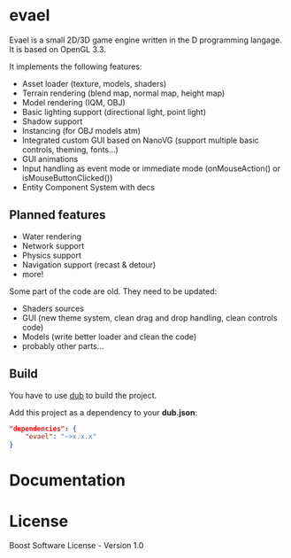 evael
===========

Evael is a small 2D/3D game engine written in the D programming langage. It is based on OpenGL 3.3.

It implements the following features:

- Asset loader (texture, models, shaders)
- Terrain rendering (blend map, normal map, height map)
- Model rendering (IQM, OBJ)
- Basic lighting support (directional light, point light)
- Shadow support
- Instancing (for OBJ models atm)
- Integrated custom GUI based on NanoVG (support multiple basic controls, theming, fonts...)
- GUI animations
- Input handling as event mode or immediate mode (onMouseAction() or isMouseButtonClicked())
- Entity Component System with decs

## Planned features

- Water rendering
- Network support
- Physics support
- Navigation support (recast & detour)
- more!

Some part of the code are old. They need to be updated:
 - Shaders sources
 - GUI (new theme system, clean drag and drop handling, clean controls code)
 - Models (write better loader and clean the code)
 - probably other parts...

## Build

You have to use [dub](https://code.dlang.org/download) to build the project.

Add this project as a dependency to your **dub.json**:

```json
"dependencies": {
    "evael": "~>x.x.x"
}
```

Documentation
===========

License
===========

Boost Software License - Version 1.0
